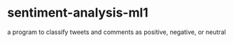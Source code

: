 # sentiment-analysis-ml1
a program to classify tweets and comments as positive, negative, or neutral

